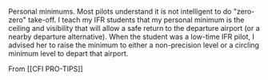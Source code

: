 Personal minimums. Most pilots understand 
it is not intelligent to do "zero-zero" take-off. I 
teach my IFR students that my personal 
minimum is the ceiling and visibility that will 
allow a safe return to the departure airport (or a 
nearby departure alternative). When the 
student was a low-time IFR pilot, I advised her 
to raise the minimum to either a non-precision 
level or a circling minimum level to depart that 
airport.

From [[CFI PRO-TIPS]]